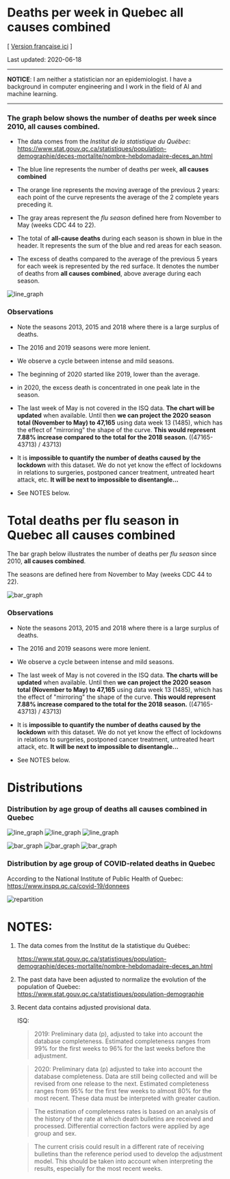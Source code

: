 # Deaths per week in Quebec **all causes combined**
[ [Version française ici](README.md) ]

Last updated: 2020-06-18

---

**NOTICE**: I am neither a statistician nor an epidemiologist. I have a background in computer engineering and I work
in the field of AI and machine learning.

---

### The graph below shows the number of deaths per week since 2010, **all causes combined**.

- The data comes from the *Institut de la statistique du Québec*: 
  https://www.stat.gouv.qc.ca/statistiques/population-demographie/deces-mortalite/nombre-hebdomadaire-deces_an.html

- The blue line represents the number of deaths per week, **all causes combined**

- The orange line represents the moving average of the previous 2 years: each
   point of the curve represents the average of the 2 complete years preceding it.

- The gray areas represent the *flu season* defined here from November to May
   (weeks CDC 44 to 22).

- The total of **all-cause deaths** during each season is shown in blue in the
   header. It represents the sum of the blue and red areas for each season.

- The excess of deaths compared to the average of the previous 5 years for each week is represented by the red surface.
  It denotes the number of deaths from **all causes combined**, above average during each season.


![line_graph](images/line_graph_Total.png)


### Observations

- Note the seasons 2013, 2015 and 2018 where there is a large surplus of deaths.

- The 2016 and 2019 seasons were more lenient.

- We observe a cycle between intense and mild seasons.

- The beginning of 2020 started like 2019, lower than the average. 

- in 2020, the excess death is concentrated in one peak late in the season.

- The last week of May is not covered in the ISQ data. **The chart will be updated** 
  when available. Until then **we can project the 2020 season total (November to May) to 47,165** using data
  week 13 (1485), which has the effect of "mirroring" the shape of the curve. 
  **This would represent 7.88% increase compared to the total for the 2018 season.**
  ((47165-43713) / 43713) 
   
- It is **impossible to quantify the number of deaths caused by the lockdown** with this dataset.
  We do not yet know the effect of lockdowns in relations to surgeries,
  postponed cancer treatment, untreated heart attack, etc. **It will be next to impossible to disentangle...**
   
- See NOTES below.


# Total deaths per flu season in Quebec **all causes combined**

The bar graph below illustrates the number of deaths per *flu season* since 2010, **all causes combined**.

The seasons are defined here from November to May (weeks CDC 44 to 22).


![bar_graph](images/bar_graph_Total.png)


### Observations

- Note the seasons 2013, 2015 and 2018 where there is a large surplus of deaths.

- The 2016 and 2019 seasons were more lenient.

- We observe a cycle between intense and mild seasons.

- The last week of May is not covered in the ISQ data. **The charts will be updated** 
  when available. Until then **we can project the 2020 season total (November to May) to 47,165** using data
  week 13 (1485), which has the effect of "mirroring" the shape of the curve. 
  **This would represent 7.88% increase compared to the total for the 2018 season.**
  ((47165-43713) / 43713) 

- It is **impossible to quantify the number of deaths caused by the lockdown** with this dataset.
  We do not yet know the effect of lockdowns in relations to surgeries,
  postponed cancer treatment, untreated heart attack, etc. **It will be next to impossible to disentangle...**
  
- See NOTES below.


# Distributions

### Distribution by age group of deaths **all causes combined** in Quebec

![line_graph](images/line_graph_70_ans_et_plus.png)
![line_graph](images/line_graph_50-69_ans.png)
![line_graph](images/line_graph_0-49_ans.png)

![bar_graph](images/bar_graph_70_ans_et_plus.png)
![bar_graph](images/bar_graph_50-69_ans.png)
![bar_graph](images/bar_graph_0-49_ans.png)


### Distribution by age group of **COVID-related** deaths in Quebec

According to the National Institute of Public Health of Quebec: https://www.inspq.qc.ca/covid-19/donnees

![repartition](images/repartition_groupe_age.png)


# NOTES:
1) The data comes from the Institut de la statistique du Québec:
   
   https://www.stat.gouv.qc.ca/statistiques/population-demographie/deces-mortalite/nombre-hebdomadaire-deces_an.html

2) The past data have been adjusted to normalize the evolution of the population of Quebec:
    https://www.stat.gouv.qc.ca/statistiques/population-demographie

3) Recent data contains adjusted provisional data. 
   
    ISQ:

    > 2019: Preliminary data (p), adjusted to take into account the database
    > completeness. Estimated completeness ranges from 99% for the first weeks to
    > 96% for the last weeks before the adjustment.

    > 2020: Preliminary data (p) adjusted to take into account the database
    > completeness. Data are still being collected and will be revised from one
    > release to the next. Estimated completeness ranges from 95% for the first
    > few weeks to almost 80% for the most recent. These data must be interpreted
    > with greater caution.

    > The estimation of completeness rates is based on an analysis of the history
    > of the rate at which death bulletins are received and processed.
    > Differential correction factors were applied by age group and sex.

    > The current crisis could result in a different rate of receiving bulletins
    > than the reference period used to develop the adjustment model. This
    > should be taken into account when interpreting the results, especially for
    > the most recent weeks.



